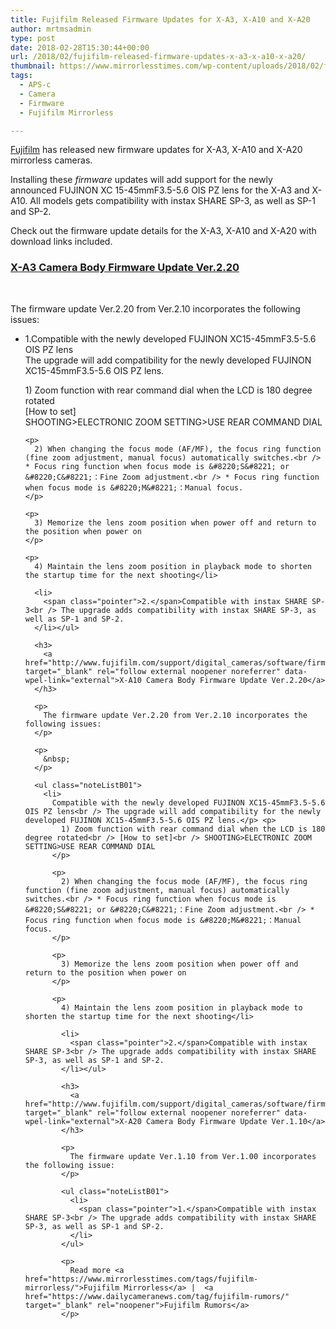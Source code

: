 ```yaml
---
title: Fujifilm Released Firmware Updates for X-A3, X-A10 and X-A20
author: mrtmsadmin
type: post
date: 2018-02-28T15:30:44+00:00
url: /2018/02/fujifilm-released-firmware-updates-x-a3-x-a10-x-a20/
thumbnail: https://www.mirrorlesstimes.com/wp-content/uploads/2018/02/fujifilm-released-firmware-updates-x-a3-x-a10-x-a20.jpg
tags:
  - APS-c
  - Camera
  - Firmware
  - Fujifilm Mirrorless

---
```

<a href="https://www.mirrorlesstimes.com/category/fujifilm/" target="_blank" rel="noopener">Fujifilm</a> has released new firmware updates for X-A3, X-A10 and X-A20 mirrorless cameras.

Installing these _firmware_ updates will add support for the newly announced FUJINON XC 15-45mmF3.5-5.6 OIS PZ lens for the X-A3 and X-A10. All models gets compatibility with instax SHARE SP-3, as well as SP-1 and SP-2.

Check out the firmware update details for the X-A3, X-A10 and X-A20 with download links included. <!--more-->

### <a href="http://www.fujifilm.com/support/digital_cameras/software/firmware/x/xa3/index.html" target="_blank" rel="follow external noopener noreferrer" data-wpel-link="external">X-A3 Camera Body Firmware Update Ver.2.20</a>

&nbsp;

The firmware update Ver.2.20 from Ver.2.10 incorporates the following issues:

<ul class="noteListB01">
  <li>
    <span class="pointer">1.</span>Compatible with the newly developed FUJINON XC15-45mmF3.5-5.6 OIS PZ lens<br /> The upgrade will add compatibility for the newly developed FUJINON XC15-45mmF3.5-5.6 OIS PZ lens.</p> <p>
      1) Zoom function with rear command dial when the LCD is 180 degree rotated<br /> [How to set]<br /> SHOOTING>ELECTRONIC ZOOM SETTING>USE REAR COMMAND DIAL
    </p>
    
    <p>
      2) When changing the focus mode (AF/MF), the focus ring function (fine zoom adjustment, manual focus) automatically switches.<br /> * Focus ring function when focus mode is &#8220;S&#8221; or &#8220;C&#8221;：Fine Zoom adjustment.<br /> * Focus ring function when focus mode is &#8220;M&#8221;：Manual focus.
    </p>
    
    <p>
      3) Memorize the lens zoom position when power off and return to the position when power on
    </p>
    
    <p>
      4) Maintain the lens zoom position in playback mode to shorten the startup time for the next shooting</li> 
      
      <li>
        <span class="pointer">2.</span>Compatible with instax SHARE SP-3<br /> The upgrade adds compatibility with instax SHARE SP-3, as well as SP-1 and SP-2.
      </li></ul> 
      
      <h3>
        <a href="http://www.fujifilm.com/support/digital_cameras/software/firmware/x/xa10/index.html" target="_blank" rel="follow external noopener noreferrer" data-wpel-link="external">X-A10 Camera Body Firmware Update Ver.2.20</a>
      </h3>
      
      <p>
        The firmware update Ver.2.20 from Ver.2.10 incorporates the following issues:
      </p>
      
      <p>
        &nbsp;
      </p>
      
      <ul class="noteListB01">
        <li>
          Compatible with the newly developed FUJINON XC15-45mmF3.5-5.6 OIS PZ lens<br /> The upgrade will add compatibility for the newly developed FUJINON XC15-45mmF3.5-5.6 OIS PZ lens.</p> <p>
            1) Zoom function with rear command dial when the LCD is 180 degree rotated<br /> [How to set]<br /> SHOOTING>ELECTRONIC ZOOM SETTING>USE REAR COMMAND DIAL
          </p>
          
          <p>
            2) When changing the focus mode (AF/MF), the focus ring function (fine zoom adjustment, manual focus) automatically switches.<br /> * Focus ring function when focus mode is &#8220;S&#8221; or &#8220;C&#8221;：Fine Zoom adjustment.<br /> * Focus ring function when focus mode is &#8220;M&#8221;：Manual focus.
          </p>
          
          <p>
            3) Memorize the lens zoom position when power off and return to the position when power on
          </p>
          
          <p>
            4) Maintain the lens zoom position in playback mode to shorten the startup time for the next shooting</li> 
            
            <li>
              <span class="pointer">2.</span>Compatible with instax SHARE SP-3<br /> The upgrade adds compatibility with instax SHARE SP-3, as well as SP-1 and SP-2.
            </li></ul> 
            
            <h3>
              <a href="http://www.fujifilm.com/support/digital_cameras/software/firmware/x/xa20/index.html" target="_blank" rel="follow external noopener noreferrer" data-wpel-link="external">X-A20 Camera Body Firmware Update Ver.1.10</a>
            </h3>
            
            <p>
              The firmware update Ver.1.10 from Ver.1.00 incorporates the following issue:
            </p>
            
            <ul class="noteListB01">
              <li>
                <span class="pointer">1.</span>Compatible with instax SHARE SP-3<br /> The upgrade adds compatibility with instax SHARE SP-3, as well as SP-1 and SP-2.
              </li>
            </ul>
            
            <p>
              Read more <a href="https://www.mirrorlesstimes.com/tags/fujifilm-mirrorless/">Fujifilm Mirrorless</a> |  <a href="https://www.dailycameranews.com/tag/fujifilm-rumors/" target="_blank" rel="noopener">Fujifilm Rumors</a>
            </p>